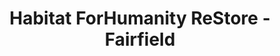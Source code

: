 ---
title: "Habitat ForHumanity ReStore - Fairfield"
url: /fairfield/habitat-forhumanity-restore-fairfield/
shop: Gebrauchtwaren
---